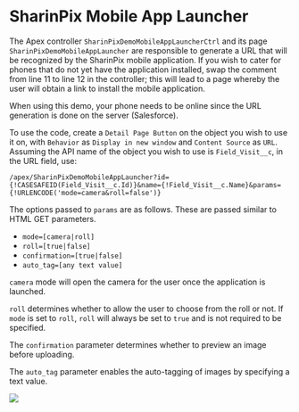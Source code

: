 # SharinPix Mobile App Launcher

The Apex controller `SharinPixDemoMobileAppLauncherCtrl` and its page `SharinPixDemoMobileAppLauncher` are responsible to generate a URL that will be recognized by the SharinPix mobile application. If you wish to cater for phones that do not yet have the application installed, swap the comment from line 11 to line 12 in the controller; this will lead to a page whereby the user will obtain a link to install the mobile application. 

When using this demo, your phone needs to be online since the URL generation is done on the server (Salesforce).

To use the code, create a `Detail Page Button` on the object you wish to use it on, with `Behavior` as `Display in new window` and `Content Source` as `URL`. Assuming the API name of the object you wish to use is `Field_Visit__c`, in the URL field, use:
```
/apex/SharinPixDemoMobileAppLauncher?id={!CASESAFEID(Field_Visit__c.Id)}&name={!Field_Visit__c.Name}&params={!URLENCODE('mode=camera&roll=false')}
```

The options passed to `params` are as follows. These are passed similar to HTML GET parameters.
 - `mode=[camera|roll]`
 - `roll=[true|false]`
 - `confirmation=[true|false]`
 - `auto_tag=[any text value]`

`camera` mode will open the camera for the user once the application is launched.

`roll` determines whether to allow the user to choose from the roll or not. If `mode` is set to `roll`, `roll` will always be set to `true` and is not required to be specified.

The `confirmation` parameter determines whether to preview an image before uploading.

The `auto_tag` parameter enables the auto-tagging of images by specifying a text value.

[<img src="https://raw.githubusercontent.com/afawcett/githubsfdeploy/master/deploy.png">](https://githubsfdeploy.herokuapp.com?owner=sharinpix&repo=demo-apex&ref=mobile_app_launcher)
